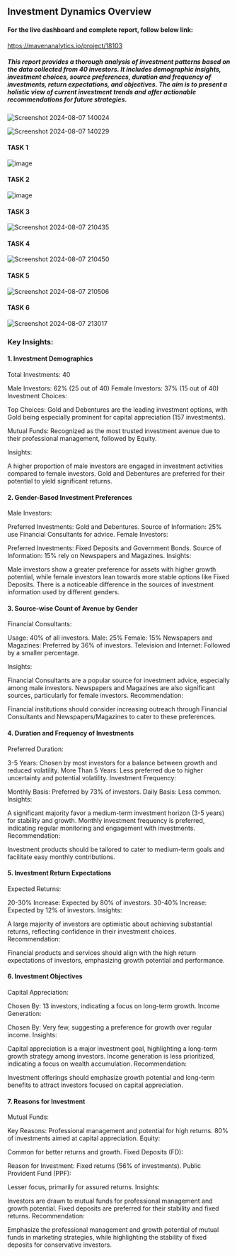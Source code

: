## Investment Dynamics Overview

#### For the live dashboard and complete report, follow below link:
https://mavenanalytics.io/project/18103

##### This report provides a thorough analysis of investment patterns based on the data collected from 40 investors. It includes demographic insights, investment choices, source preferences, duration and frequency of investments, return expectations, and objectives. The aim is to present a holistic view of current investment trends and offer actionable recommendations for future strategies.

![Screenshot 2024-08-07 140024](https://github.com/user-attachments/assets/1295c43f-0a5b-4967-a446-d279b4dc32bb)

![Screenshot 2024-08-07 140229](https://github.com/user-attachments/assets/9a11168c-b812-47f1-b3da-e971b15ee2c7)


#### TASK 1

![image](https://github.com/SakshiYadav13/Data-Exploration-Summary-Task-1-/assets/88963135/b3b52efb-d6de-49e5-87e5-8fe994a0e6fc)


#### TASK 2

![image](https://github.com/user-attachments/assets/d2c977e5-d557-4d0c-9903-b26470b09930)

#### TASK 3

![Screenshot 2024-08-07 210435](https://github.com/user-attachments/assets/8dd3bcbb-10ca-4dd4-8cb1-ccfa1a987a51)


#### TASK 4

![Screenshot 2024-08-07 210450](https://github.com/user-attachments/assets/ee91b813-637a-4867-985a-216ede5e5c1f)


#### TASK 5

![Screenshot 2024-08-07 210506](https://github.com/user-attachments/assets/de18d3ce-dde1-4cc0-be6f-e2953a6d009d)


#### TASK 6

![Screenshot 2024-08-07 213017](https://github.com/user-attachments/assets/7b14900e-ac8e-4097-82ba-93d791c257c6)



### Key Insights:

#### 1. Investment Demographics
Total Investments: 40

Male Investors: 62% (25 out of 40)
Female Investors: 37% (15 out of 40)
Investment Choices:

Top Choices: Gold and Debentures are the leading investment options, with Gold being especially prominent for capital appreciation (157 investments).

Mutual Funds: Recognized as the most trusted investment avenue due to their professional management, followed by Equity.

Insights:

A higher proportion of male investors are engaged in investment activities compared to female investors.
Gold and Debentures are preferred for their potential to yield significant returns.

#### 2. Gender-Based Investment Preferences
Male Investors:

Preferred Investments: Gold and Debentures.
Source of Information: 25% use Financial Consultants for advice.
Female Investors:

Preferred Investments: Fixed Deposits and Government Bonds.
Source of Information: 15% rely on Newspapers and Magazines.
Insights:

Male investors show a greater preference for assets with higher growth potential, while female investors lean towards more stable options like Fixed Deposits.
There is a noticeable difference in the sources of investment information used by different genders.

#### 3. Source-wise Count of Avenue by Gender
Financial Consultants:

Usage: 40% of all investors.
Male: 25%
Female: 15%
Newspapers and Magazines: Preferred by 36% of investors.
Television and Internet: Followed by a smaller percentage.

Insights:

Financial Consultants are a popular source for investment advice, especially among male investors.
Newspapers and Magazines are also significant sources, particularly for female investors.
Recommendation:

Financial institutions should consider increasing outreach through Financial Consultants and Newspapers/Magazines to cater to these preferences.

#### 4. Duration and Frequency of Investments
Preferred Duration:

3-5 Years: Chosen by most investors for a balance between growth and reduced volatility.
More Than 5 Years: Less preferred due to higher uncertainty and potential volatility.
Investment Frequency:

Monthly Basis: Preferred by 73% of investors.
Daily Basis: Less common.
Insights:

A significant majority favor a medium-term investment horizon (3-5 years) for stability and growth.
Monthly investment frequency is preferred, indicating regular monitoring and engagement with investments.
Recommendation:

Investment products should be tailored to cater to medium-term goals and facilitate easy monthly contributions.

#### 5. Investment Return Expectations
Expected Returns:

20-30% Increase: Expected by 80% of investors.
30-40% Increase: Expected by 12% of investors.
Insights:

A large majority of investors are optimistic about achieving substantial returns, reflecting confidence in their investment choices.
Recommendation:

Financial products and services should align with the high return expectations of investors, emphasizing growth potential and performance.

#### 6. Investment Objectives
Capital Appreciation:

Chosen By: 13 investors, indicating a focus on long-term growth.
Income Generation:

Chosen By: Very few, suggesting a preference for growth over regular income.
Insights:

Capital appreciation is a major investment goal, highlighting a long-term growth strategy among investors.
Income generation is less prioritized, indicating a focus on wealth accumulation.
Recommendation:

Investment offerings should emphasize growth potential and long-term benefits to attract investors focused on capital appreciation.

#### 7. Reasons for Investment
Mutual Funds:

Key Reasons: Professional management and potential for high returns. 80% of investments aimed at capital appreciation.
Equity:

Common for better returns and growth.
Fixed Deposits (FD):

Reason for Investment: Fixed returns (56% of investments).
Public Provident Fund (PPF):

Lesser focus, primarily for assured returns.
Insights:

Investors are drawn to mutual funds for professional management and growth potential.
Fixed deposits are preferred for their stability and fixed returns.
Recommendation:

Emphasize the professional management and growth potential of mutual funds in marketing strategies, while highlighting the stability of fixed deposits for conservative investors.


